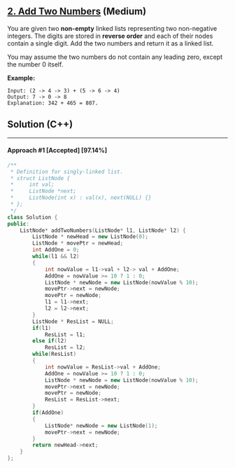 ## [2. Add Two Numbers](https://leetcode.com/problems/add-two-numbers/) (Medium)

You are given two **non-empty** linked lists representing two non-negative integers. The digits are stored in **reverse order** and each of their nodes contain a single digit. Add the two numbers and return it as a linked list.

You may assume the two numbers do not contain any leading zero, except the number 0 itself.

**Example:**

```
Input: (2 -> 4 -> 3) + (5 -> 6 -> 4)
Output: 7 -> 0 -> 8
Explanation: 342 + 465 = 807.
```

## Solution (C++)

------

#### Approach #1  [Accepted] [97.14%] 

```c++
/**
 * Definition for singly-linked list.
 * struct ListNode {
 *     int val;
 *     ListNode *next;
 *     ListNode(int x) : val(x), next(NULL) {}
 * };
 */
class Solution {
public:
    ListNode* addTwoNumbers(ListNode* l1, ListNode* l2) {
        ListNode * newHead = new ListNode(0);
        ListNode * movePtr = newHead;
        int AddOne = 0;
        while(l1 && l2)
        {
            int nowValue = l1->val + l2-> val + AddOne;
            AddOne = nowValue >= 10 ? 1 : 0;
            ListNode * newNode = new ListNode(nowValue % 10);
            movePtr->next = newNode;
            movePtr = newNode;
            l1 = l1->next;
            l2 = l2->next;
        }
        ListNode * ResList = NULL;
        if(l1)
            ResList = l1;
        else if(l2)
            ResList = l2;
        while(ResList)
        {
            int nowValue = ResList->val + AddOne;
            AddOne = nowValue >= 10 ? 1 : 0;
            ListNode * newNode = new ListNode(nowValue % 10);
            movePtr->next = newNode;
            movePtr = newNode;
            ResList = ResList->next;
        }
        if(AddOne)
        {
            ListNode* newNode = new ListNode(1);
            movePtr->next = newNode;
        }
        return newHead->next;
    }
};
```
